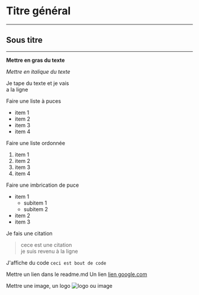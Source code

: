 # Titre général
--------------------------------------
## Sous titre
---------------

__Mettre en gras du texte__

*Mettre en italique du texte*

Je tape du texte et je vais   
a la ligne

Faire une liste à puces
* item 1
* item 2
* item 3
* item 4

Faire une liste ordonnée
1. item 1
2. item 2
3. item 3
4. item 4

Faire une imbrication de puce
* item 1
  * subitem 1
  * subitem 2
* item 2
* item 3

Je fais une citation
> cece est une citation  
je suis revenu à la ligne

J'affiche du code
`ceci est bout de code`

Mettre un  lien dans le readme.md
Un lien [ lien google.com](https://google.com)

Mettre une image, un logo
![logo ou image](https://ik.imagekit.io/gambarku/wp-content/uploads/2021/12/0.p.png)
